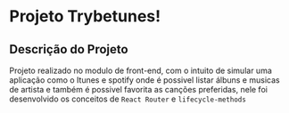 # Projeto Trybetunes!
<!-- Olá, Tryber!
Esse é apenas um arquivo inicial para o README do seu projeto.
É essencial que você preencha esse documento por conta própria, ok?
Não deixe de usar nossas dicas de escrita de README de projetos, e deixe sua criatividade brilhar!
:warning: IMPORTANTE: você precisa deixar nítido:
- quais arquivos/pastas foram desenvolvidos por você; 
- quais arquivos/pastas foram desenvolvidos por outra pessoa estudante;
- quais arquivos/pastas foram desenvolvidos pela Trybe.
-->
## Descrição do Projeto

Projeto realizado no modulo de front-end, com o intuito de simular uma aplicação como o Itunes e spotify onde é possivel listar álbuns e musicas de artista e também é possivel favorita as canções preferidas, nele foi desenvolvido os conceitos de `React Router` e `lifecycle-methods`



